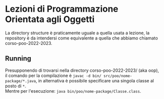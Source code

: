 # Lezioni di Programmazione Orientata agli Oggetti
La directory structure è praticamente uguale a quella usata a lezione, la repository è da intendersi come equivalente a quella che abbiamo chiamato corso-poo-2022-2023.

## Running
Presupponendo di trovarsi nella directory corso-poo-2022-2023/ (aka oop), il comando per la compilazione è `javac -d bin/ src/poo/nome-package/*.java`, in alternativa è possibile specificare una singola classe al posto di `*`. <br>
Mentre per l'esecuzione: `java bin/poo/nome-package/Classe.class`.